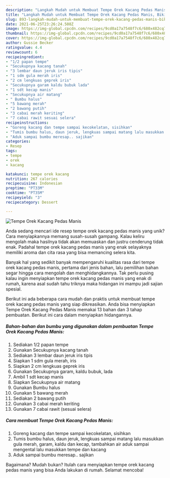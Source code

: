 ```yaml
---
description: "Langkah Mudah untuk Membuat Tempe Orek Kacang Pedas Manis, Bikin Ngiler"
title: "Langkah Mudah untuk Membuat Tempe Orek Kacang Pedas Manis, Bikin Ngiler"
slug: 893-langkah-mudah-untuk-membuat-tempe-orek-kacang-pedas-manis-bikin-ngiler
date: 2021-06-25T23:26:24.508Z
image: https://img-global.cpcdn.com/recipes/9cd0a17a7548f7c6/680x482cq70/tempe-orek-kacang-pedas-manis-foto-resep-utama.jpg
thumbnail: https://img-global.cpcdn.com/recipes/9cd0a17a7548f7c6/680x482cq70/tempe-orek-kacang-pedas-manis-foto-resep-utama.jpg
cover: https://img-global.cpcdn.com/recipes/9cd0a17a7548f7c6/680x482cq70/tempe-orek-kacang-pedas-manis-foto-resep-utama.jpg
author: Gussie Becker
ratingvalue: 4.4
reviewcount: 6
recipeingredient:
- "1/2 papan tempe"
- "Secukupnya kacang tanah"
- "3 lembar daun jeruk iris tipis"
- "1 sdm gula merah iris"
- "2 cm lengkuas geprek iris"
- "Secukupnya garam kaldu bubuk lada"
- "1 sdt kecap manis"
- "Secukupnya air matang"
- " Bumbu halus"
- "5 bawang merah"
- "2 bawang putih"
- "3 cabai merah keriting"
- "7 cabai rawit sesuai selera"
recipeinstructions:
- "Goreng kacang dan tempe sampai kecokelatan, sisihkan"
- "Tumis bumbu halus, daun jeruk, lengkuas sampai matang lalu masukkan gula merah, garam, kaldu dan kecap, tambahkan air aduk sampai mengental lalu masukkan tempe dan kacang"
- "Aduk sampai bumbu meresap.. sajikan"
categories:
- Resep
tags:
- tempe
- orek
- kacang

katakunci: tempe orek kacang 
nutrition: 267 calories
recipecuisine: Indonesian
preptime: "PT33M"
cooktime: "PT35M"
recipeyield: "3"
recipecategory: Dessert

---
```



![Tempe Orek Kacang Pedas Manis](https://img-global.cpcdn.com/recipes/9cd0a17a7548f7c6/680x482cq70/tempe-orek-kacang-pedas-manis-foto-resep-utama.jpg)

Anda sedang mencari ide resep tempe orek kacang pedas manis yang unik? Cara menyiapkannya memang susah-susah gampang. Kalau keliru mengolah maka hasilnya tidak akan memuaskan dan justru cenderung tidak enak. Padahal tempe orek kacang pedas manis yang enak selayaknya memiliki aroma dan cita rasa yang bisa memancing selera kita.



Banyak hal yang sedikit banyak mempengaruhi kualitas rasa dari tempe orek kacang pedas manis, pertama dari jenis bahan, lalu pemilihan bahan segar hingga cara mengolah dan menghidangkannya. Tak perlu pusing kalau ingin menyiapkan tempe orek kacang pedas manis yang enak di rumah, karena asal sudah tahu triknya maka hidangan ini mampu jadi sajian spesial.


Berikut ini ada beberapa cara mudah dan praktis untuk membuat tempe orek kacang pedas manis yang siap dikreasikan. Anda bisa menyiapkan Tempe Orek Kacang Pedas Manis memakai 13 bahan dan 3 tahap pembuatan. Berikut ini cara dalam menyiapkan hidangannya.

<!--inarticleads1-->

##### Bahan-bahan dan bumbu yang digunakan dalam pembuatan Tempe Orek Kacang Pedas Manis:

1. Sediakan 1/2 papan tempe
1. Gunakan Secukupnya kacang tanah
1. Sediakan 3 lembar daun jeruk iris tipis
1. Siapkan 1 sdm gula merah, iris
1. Siapkan 2 cm lengkuas geprek iris
1. Gunakan Secukupnya garam, kaldu bubuk, lada
1. Ambil 1 sdt kecap manis
1. Siapkan Secukupnya air matang
1. Gunakan  Bumbu halus
1. Gunakan 5 bawang merah
1. Sediakan 2 bawang putih
1. Gunakan 3 cabai merah keriting
1. Gunakan 7 cabai rawit (sesuai selera)




<!--inarticleads2-->

##### Cara membuat Tempe Orek Kacang Pedas Manis:

1. Goreng kacang dan tempe sampai kecokelatan, sisihkan
1. Tumis bumbu halus, daun jeruk, lengkuas sampai matang lalu masukkan gula merah, garam, kaldu dan kecap, tambahkan air aduk sampai mengental lalu masukkan tempe dan kacang
1. Aduk sampai bumbu meresap.. sajikan




Bagaimana? Mudah bukan? Itulah cara menyiapkan tempe orek kacang pedas manis yang bisa Anda lakukan di rumah. Selamat mencoba!
